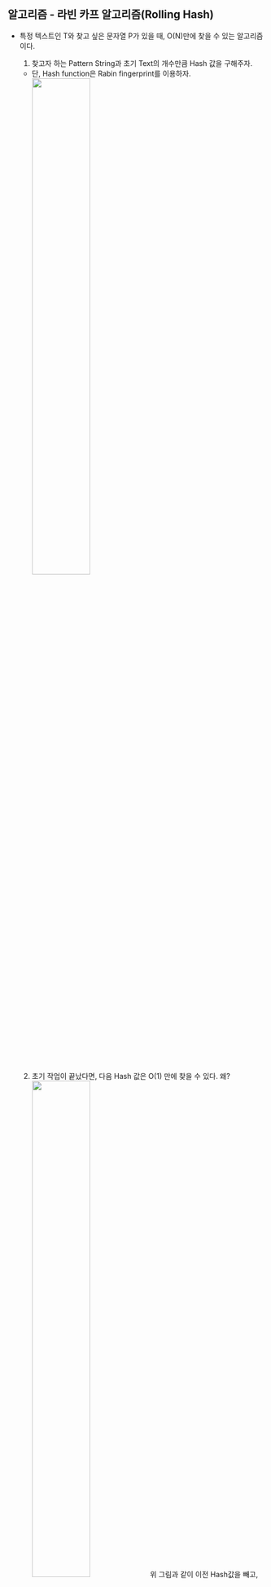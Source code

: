 ## 알고리즘 - 라빈 카프 알고리즘(Rolling Hash)
 - 특정 텍스트인 T와 찾고 싶은 문자열 P가 있을 때, O(N)만에 찾을 수 있는 알고리즘이다.
   1. 찾고자 하는 Pattern String과 초기 Text의 개수만큼 Hash 값을 구해주자.
     - 단, Hash function은 Rabin fingerprint를 이용하자.
       <img src="/img/img_200531.png"  width="50%" height="50%">

   2. 초기 작업이 끝났다면, 다음 Hash 값은 O(1) 만에 찾을 수 있다. 왜?
      <img src="/img/img_2005312.png"  width="50%" height="50%">
      위 그림과 같이 이전 Hash값을 빼고, 다음 Hash값을 더하면, 다음 Hash가 되기 때문
   
   CODE
   ```
   void Rabin_Karp(){
       int Thash = 0, Phash = 0, power = 1;
       for(int i=0; i<=Tsize - Psize; i++){
           if(i == 0){
               // 초기 Text와 Pattern String의 Hash 값을 구하자.
               for(int j=0; j<Psize; j++){
                    Thash += T[Psize-1-j] * power;
                    Phash ++ P[Psize-1-j] * power;
                    if(j < Psize - 1) power *= 2;
               }
           }
           else{
               // Text를 이동하며 TextHash값 갱신중
               Thash = 2 * (Thash - P[i-1]*power) + P[Psize-1+i];
           }

           // 해시값이 같은 경우 혹시 모르니 재차 확인.
           // 충돌이 많을 수록 O(N)에서 O(NM)이 될 수 있다.
           if(Phash == Thash){
               bool finded = true;
               for(int j=0; j<Psize; j++){
                   if(T[i+j] != P[j]){ finded = false; break;}
               }
               if(finded){
                   // 정답 처리
               }
           }
       }
   }
   ```
   3. 하지만, power값과 모듈러 연산이 병행하지 않으면 ***문자는 다른데 같은 값인 해시가 많아질 수 있기 때문에*** 적절한 모듈러 연산과 power 값 조정이 필요하다. power 값은 마치, a진수로 나타내게 하는 원리와 같다. 즉, a진수로 나타내었을 때 가장 충돌이 적게끔 하는 값으로 적절히 분산시켜줘야 하며, 이는 값이 클 수록 좋은 것 같다.
   원시근이란 말이 있는데, 너무 어렵고 대충 큰 값으로 모듈러 연산을 취해야 충돌방지효과가 있다는 것 정도만 알자.

   4. map, set의 STL 효과를 이 해시테이블로 표현할 수 있다고 한다.
    - BOJ 1764, 7785를 풀어보자.

   5. 이전 값이 다음 값을 구하는 데 활용되므로, Rolling Hash라 할 수 있으며, 이는 Prefix Sum과 같이 사용되어, ***특정 문자를 쉽게 찾을 수 있게 된다.***

## 20. 05. 31(일)
 - 할게 많다~

